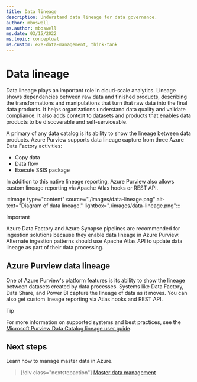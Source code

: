```yaml
---
title: Data lineage
description: Understand data lineage for data governance.
author: mboswell
ms.author: mboswell
ms.date: 03/15/2022
ms.topic: conceptual
ms.custom: e2e-data-management, think-tank
---
```


# Data lineage

Data lineage plays an important role in cloud-scale analytics. Lineage shows dependencies between raw data and finished products, describing the transformations and manipulations that turn that raw data into the final data products. It helps organizations understand data quality and validate compliance. It also adds context to datasets and products that enables data products to be discoverable and self-serviceable.

A primary of any data catalog is its ability to show the lineage between data products. Azure Purview supports data lineage capture from three Azure Data Factory activities:

* Copy data
* Data flow
* Execute SSIS package

In addition to this native lineage reporting, Azure Purview also allows custom lineage reporting via Apache Atlas hooks or REST API.

:::image type="content" source="./images/data-lineage.png" alt-text="Diagram of data lineage." lightbox="./images/data-lineage.png":::

> [!IMPORTANT]
> Azure Data Factory and Azure Synapse pipelines are recommended for ingestion solutions because they enable data lineage in Azure Purview. Alternate ingestion patterns should use Apache Atlas API to update data lineage as part of their data processing.

## Azure Purview data lineage

One of Azure Purview's platform features is its ability to show the lineage between datasets created by data processes. Systems like Data Factory, Data Share, and Power BI capture the lineage of data as it moves. You can also get custom lineage reporting via Atlas hooks and REST API.

> [!TIP]
> For more information on supported systems and best practices, see the [Microsoft Purview Data Catalog lineage user guide](/azure/purview/catalog-lineage-user-guide).

## Next steps

Learn how to manage master data in Azure.

> [!div class="nextstepaction"]
> [Master data management](govern-master-data.md)
